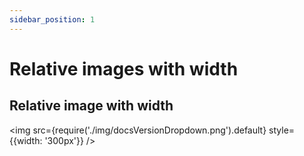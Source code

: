```yaml
---
sidebar_position: 1
---
```


# Relative images with width

## Relative image with width

<img
src={require('./img/docsVersionDropdown.png').default}
style={{width: '300px'}}
/>
